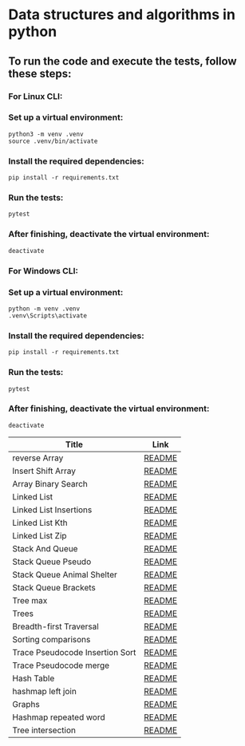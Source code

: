 # Data structures and algorithms in python

## To run the code and execute the tests, follow these steps:
### **For Linux CLI**:
### Set up a virtual environment:
```
python3 -m venv .venv
source .venv/bin/activate
```
### Install the required dependencies:
```
pip install -r requirements.txt
```
### Run the tests:
```
pytest
```
### After finishing, deactivate the virtual environment:
```
deactivate
```
### **For Windows CLI**:
### Set up a virtual environment:
```
python -m venv .venv
.venv\Scripts\activate
```
### Install the required dependencies:
```
pip install -r requirements.txt
```
### Run the tests:
```
pytest
```
### After finishing, deactivate the virtual environment:
```
deactivate
```


| Title                          | Link 
| -----------                    | -----------                                      |
|  reverse Array                 | [README](./array-reverse/README.md)              |
|  Insert Shift Array            | [README](./array-insert-shift/README.md)         |
|  Array Binary Search           | [README](./array-binary-search/README.md)        |
|  Linked List                   | [README](./linked_list/README.md)                |
|  Linked List Insertions        | [README](./linked_list_insertions/README.md)     |
|  Linked List Kth               | [README](./linked_list_kth/README.md)            |
|  Linked List Zip               | [README](./linked-list-zip/README.md)            |
|  Stack And Queue               | [README](./stack_and_queue/README.md)            |
|  Stack Queue Pseudo            | [README](./stack_queue_pseudo/README.md)         |
|  Stack Queue Animal Shelter    | [README](./stack_queue_animal_shelter/README.md) |
|  Stack Queue Brackets          | [README](./stack_queue_brackets/README.md)       |
|  Tree max                      | [README](./tree-max/README.md)                   |
|  Trees                         | [README](./trees/README.md)                      |
|  Breadth-first Traversal       | [README](./tree_breadth_first/README.md)         |
|  Sorting comparisons           | [README](./Comparisons/README.md)                |
|  Trace Pseudocode Insertion Sort | [README](./sorting/insertion/README.md)        |
|  Trace Pseudocode merge        | [README](./sorting/merge/README.md)              |
|  Hash Table                    | [README](./Hash%20Table/README.md)               |
|  hashmap left join             | [README](./hashmap-left-join/README.md)          |
|  Graphs                        | [README](./Graphs/README.md)                     |
|  Hashmap repeated word         | [README](./hashmap-repeated-word/README.md)      |
|  Tree intersection             | [README](./tree-intersection/README.md)          |
